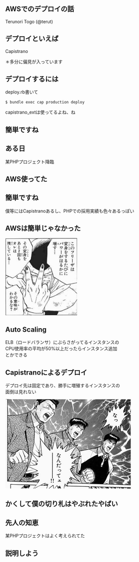 AWSでのデプロイの話
---

Terunori Togo (@terut)

デプロイといえば
---

Capistrano

＊多分に偏見が入っています

デプロイするには
---

deploy.rb書いて

    $ bundle exec cap production deploy

capistrano_extは使ってるよね、ね

簡単ですね
---

ある日
---

某PHPプロジェクト降臨

AWS使ってた
---

簡単ですね
---

僕等にはCapistranoあるし、PHPでの採用実績も色々あるっぽい

AWSは簡単じゃなかった
---

<img src="img/freeza.jpg" width="45%"/>

Auto Scaling
---

ELB（ロードバランサ）にぶらさがってるインスタンスの<br/>
CPU使用率の平均が50%以上だったらインスタンス追加<br/>
とかできる

Capistranoによるデプロイ
---

デプロイ先は固定であり、勝手に増殖するインスタンスの<br/>
面倒は見れない

<img src="img/nandatte--.jpg" />

かくして僕の切り札はやぶれたやばい
---

先人の知恵
---

某PHPプロジェクトはよく考えられてた<br/>

説明しよう
---


